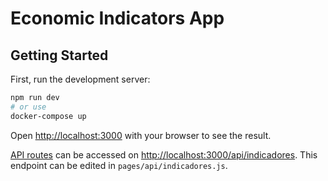 # Economic Indicators App
## Getting Started

First, run the development server:

```bash
npm run dev
# or use
docker-compose up
```

Open [http://localhost:3000](http://localhost:3000) with your browser to see the result.



[API routes](https://nextjs.org/docs/api-routes/introduction) can be accessed on [http://localhost:3000/api/indicadores](http://localhost:3000/api/indicadores). This endpoint can be edited in `pages/api/indicadores.js`.
